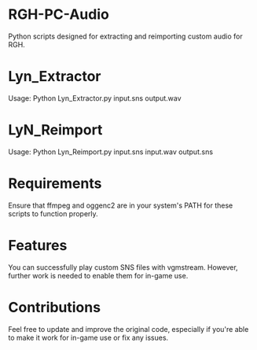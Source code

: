 # RGH-PC-Audio
Python scripts designed for extracting and reimporting custom audio for RGH.

# Lyn_Extractor
Usage: Python Lyn_Extractor.py input.sns output.wav

# LyN_Reimport
Usage: Python Lyn_Reimport.py input.sns input.wav output.sns

# Requirements
Ensure that ffmpeg and oggenc2 are in your system's PATH for these scripts to function properly.

# Features
You can successfully play custom SNS files with vgmstream. However, further work is needed to enable them for in-game use.

# Contributions
Feel free to update and improve the original code, especially if you're able to make it work for in-game use or fix any issues.
